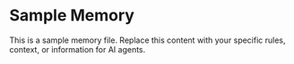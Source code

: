 # Sample Memory

This is a sample memory file. Replace this content with your specific rules, context, or information for AI agents.